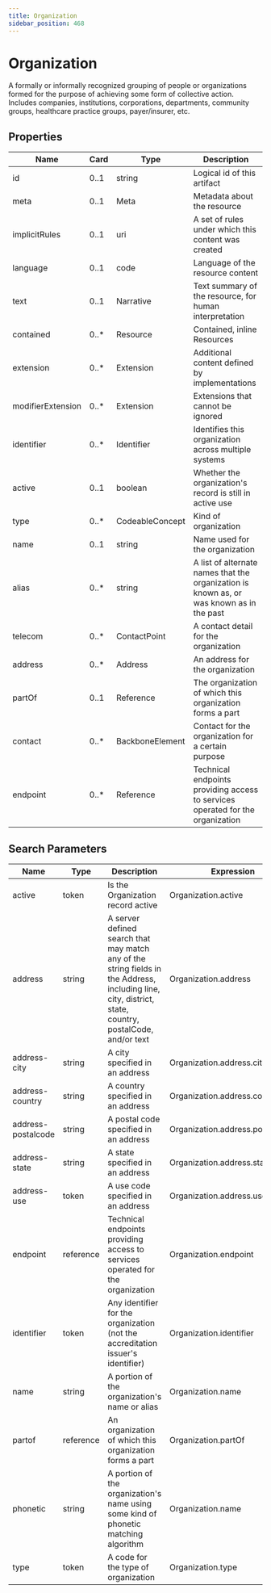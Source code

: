 ```yaml
---
title: Organization
sidebar_position: 468
---
```


# Organization

A formally or informally recognized grouping of people or organizations formed for the purpose of achieving some form of
  collective action.  Includes companies, institutions, corporations, departments, community groups, healthcare practice
  groups, payer/insurer, etc.

## Properties

| Name | Card | Type | Description |
| --- | --- | --- | --- |
| id | 0..1 | string | Logical id of this artifact
| meta | 0..1 | Meta | Metadata about the resource
| implicitRules | 0..1 | uri | A set of rules under which this content was created
| language | 0..1 | code | Language of the resource content
| text | 0..1 | Narrative | Text summary of the resource, for human interpretation
| contained | 0..* | Resource | Contained, inline Resources
| extension | 0..* | Extension | Additional content defined by implementations
| modifierExtension | 0..* | Extension | Extensions that cannot be ignored
| identifier | 0..* | Identifier | Identifies this organization  across multiple systems
| active | 0..1 | boolean | Whether the organization's record is still in active use
| type | 0..* | CodeableConcept | Kind of organization
| name | 0..1 | string | Name used for the organization
| alias | 0..* | string | A list of alternate names that the organization is known as, or was known as in the past
| telecom | 0..* | ContactPoint | A contact detail for the organization
| address | 0..* | Address | An address for the organization
| partOf | 0..1 | Reference | The organization of which this organization forms a part
| contact | 0..* | BackboneElement | Contact for the organization for a certain purpose
| endpoint | 0..* | Reference | Technical endpoints providing access to services operated for the organization

## Search Parameters

| Name | Type | Description | Expression
| --- | --- | --- | --- |
| active | token | Is the Organization record active | Organization.active
| address | string | A server defined search that may match any of the string fields in the Address, including line, city, district, state, country, postalCode, and/or text | Organization.address
| address-city | string | A city specified in an address | Organization.address.city
| address-country | string | A country specified in an address | Organization.address.country
| address-postalcode | string | A postal code specified in an address | Organization.address.postalCode
| address-state | string | A state specified in an address | Organization.address.state
| address-use | token | A use code specified in an address | Organization.address.use
| endpoint | reference | Technical endpoints providing access to services operated for the organization | Organization.endpoint
| identifier | token | Any identifier for the organization (not the accreditation issuer's identifier) | Organization.identifier
| name | string | A portion of the organization's name or alias | Organization.name
| partof | reference | An organization of which this organization forms a part | Organization.partOf
| phonetic | string | A portion of the organization's name using some kind of phonetic matching algorithm | Organization.name
| type | token | A code for the type of organization | Organization.type

